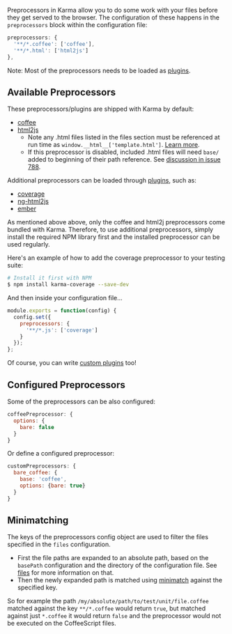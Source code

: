 Preprocessors in Karma allow you to do some work with your files before
they get served to the browser. The configuration of these happens in the `preprocessors` block
within the configuration file:

```javascript
preprocessors: {
  '**/*.coffee': ['coffee'],
  '**/*.html': ['html2js']
},
```

Note: Most of the preprocessors needs to be loaded as [plugins].

## Available Preprocessors
These preprocessors/plugins are shipped with Karma by default:
- [coffee]
- [html2js]
  - Note any .html files listed in the files section must be referenced at run time as `window.__html__['template.html']`. [Learn more](html2js).
  - If this preprocessor is disabled, included .html files will need `base/` added to beginning of their path reference. See [discussion in issue 788][issue788].

Additional preprocessors can be loaded through [plugins], such as:
- [coverage]
- [ng-html2js]
- [ember]

As mentioned above above, only the coffee and html2j preprocessors come bundled with Karma. Therefore, to use additional preprocessors,
simply install the required NPM library first and the installed preprocessor can be used regularly.

Here's an example of how to add the coverage preprocessor to your testing suite:

```bash
# Install it first with NPM
$ npm install karma-coverage --save-dev
```

And then inside your configuration file...

```javascript
module.exports = function(config) {
  config.set({
    preprocessors: {
      '**/*.js': ['coverage']
    }
  });
};
```

Of course, you can write [custom plugins] too!


## Configured Preprocessors
Some of the preprocessors can be also configured:

```javascript
coffeePreprocessor: {
  options: {
    bare: false
  }
}
```

Or define a configured preprocessor:

```javascript
customPreprocessors: {
  bare_coffee: {
    base: 'coffee',
    options: {bare: true}
  }
}
```


## Minimatching
The keys of the preprocessors config object are used to filter the files specified in
the `files` configuration.

* First the file paths are expanded to an absolute path, based on the
  `basePath` configuration and the directory of the configuration file. See
  [files] for more information on that.
* Then the newly expanded path is matched using [minimatch] against the
  specified key.

So for example the path `/my/absolute/path/to/test/unit/file.coffee` matched against
the key `**/*.coffee` would return `true`, but matched against just `*.coffee` it would
return `false` and the preprocessor would not be executed on the CoffeeScript files.



[files]: files.html
[minimatch]: https://github.com/isaacs/minimatch
[coffee]: https://github.com/karma-runner/karma-coffee-preprocessor
[html2js]: https://github.com/karma-runner/karma-html2js-preprocessor
[ng-html2js]: https://github.com/karma-runner/karma-ng-html2js-preprocessor
[coverage]: https://github.com/karma-runner/karma-coverage
[ember]: https://github.com/karma-runner/karma-ember-preprocessor
[custom plugins]: ../dev/plugins.html
[plugins]: plugins.html
[issue788]: https://github.com/karma-runner/karma/issues/788